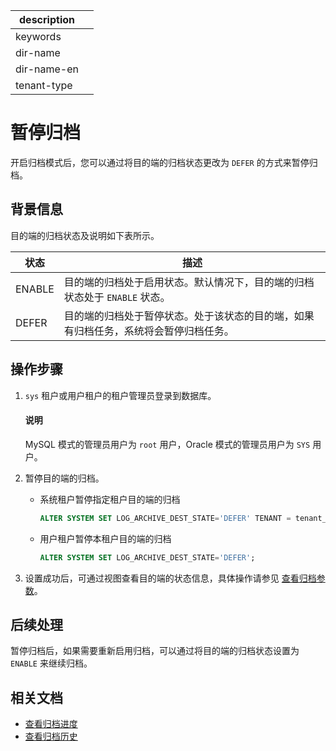 |description||
|---|---|
|keywords||
|dir-name||
|dir-name-en||
|tenant-type||

# 暂停归档

开启归档模式后，您可以通过将目的端的归档状态更改为 `DEFER` 的方式来暂停归档。

## 背景信息

目的端的归档状态及说明如下表所示。

| 状态         | 描述                                                                             |
|-------------|-----------------------------------------------------------------------------------|
| ENABLE      | 目的端的归档处于启用状态。默认情况下，目的端的归档状态处于 `ENABLE` 状态。              |
| DEFER       | 目的端的归档处于暂停状态。处于该状态的目的端，如果有归档任务，系统将会暂停归档任务。 |

## 操作步骤

1. `sys` 租户或用户租户的租户管理员登录到数据库。

   <main id="notice" type='explain'>
   <h4>说明</h4>
   <p>MySQL 模式的管理员用户为 <code>root</code> 用户，Oracle 模式的管理员用户为 <code>SYS</code> 用户。</p>
   </main>

2. 暂停目的端的归档。
  
   * 系统租户暂停指定租户目的端的归档

      ```sql
      ALTER SYSTEM SET LOG_ARCHIVE_DEST_STATE='DEFER' TENANT = tenant_name;
      ```

   * 用户租户暂停本租户目的端的归档

      ```sql
      ALTER SYSTEM SET LOG_ARCHIVE_DEST_STATE='DEFER';
      ```

3. 设置成功后，可通过视图查看目的端的状态信息，具体操作请参见 [查看归档参数](../300.log-archive/800.view-parameters-of-log-archive.md)。


## 后续处理

暂停归档后，如果需要重新启用归档，可以通过将目的端的归档状态设置为 `ENABLE` 来继续归档。

## 相关文档

* [查看归档进度](../300.log-archive/600.view-log-archive-progress.md)
* [查看归档历史](../300.log-archive/700.view-log-archive-history.md)